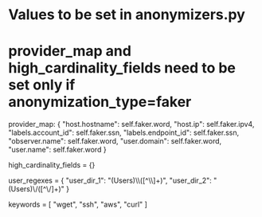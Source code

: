 # Values to be set in anonymizers.py
# provider_map and high_cardinality_fields need to be set only if anonymization_type=faker

provider_map: {
    "host.hostname": self.faker.word,
    "host.ip": self.faker.ipv4,
    "labels.account_id": self.faker.ssn,
    "labels.endpoint_id": self.faker.ssn,
    "observer.name": self.faker.word,
    "user.domain": self.faker.word,
    "user.name": self.faker.word
}

high_cardinality_fields = {}

user_regexes = {
    "user_dir_1": "(Users)\\\\([^\\\\]+)",
    "user_dir_2": "(Users)\\/([^\\/]+)"
}

keywords = [
    "wget",
    "ssh",
    "aws",
    "curl"
]
